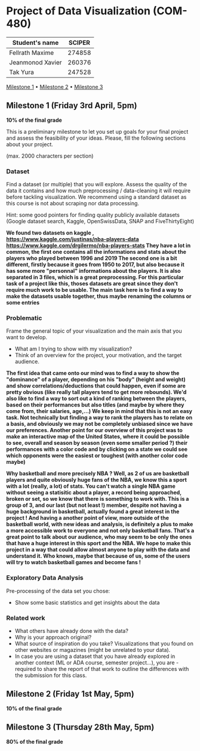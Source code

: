 # Project of Data Visualization (COM-480)

| Student's name | SCIPER |
| -------------- | ------ |
| Fellrath Maxime | 274858 |
| Jeanmonod Xavier | 260376 |
| Tak Yura | 247528 |

[Milestone 1](#milestone-1-friday-3rd-april-5pm) • [Milestone 2](#milestone-2-friday-1st-may-5pm) • [Milestone 3](#milestone-3-thursday-28th-may-5pm)

## Milestone 1 (Friday 3rd April, 5pm)

**10% of the final grade**

This is a preliminary milestone to let you set up goals for your final project and assess the feasibility of your ideas. Please, fill the following sections about your project.

(max. 2000 characters per section)

### Dataset ###

Find a dataset (or multiple) that you will explore. Assess the quality of the data it contains and how much preprocessing / data-cleaning it will require before tackling visualization. We recommend using a standard dataset as this course is not about scraping nor data processing.

Hint: some good pointers for finding quality publicly available datasets (Google dataset search, Kaggle, OpenSwissData, SNAP and FiveThirtyEight)

**We found two datasets on kaggle , 
https://www.kaggle.com/justinas/nba-players-data
https://www.kaggle.com/drgilermo/nba-players-stats
They have a lot in common, the first one contains all the informations and stats about the players who played between 1996 and 2019
The second one is a bit different, firstly because it goes from 1950 to 2017, but also because it has some more "personnal" informations about the players.
It is also separated in 3 files, which is a great preprocessing.
For this particular task of a project like this, thoses datasets are great since they don't require much work to be usable. The main task here is to find a way to make the datasets usable together, thus maybe renaming the columns or some entries**

### Problematic ###

Frame the general topic of your visualization and the main axis that you want to develop.

- What am I trying to show with my visualization?
- Think of an overview for the project, your motivation, and the target audience.

**The first idea that came onto our mind was to find a way to show the "dominance" of a player, depending on his "body" (height and weight) and show 
correlations/deductions that could happen, even if some are pretty obvious (like really tall players tend to get more rebounds).
We'd also like to find a way to sort out a kind of ranking between the players, based on their performances but also titles (and maybe by where they come from, their salaries, age,...)
We keep in mind that this is not an easy task. Not technically but finding a way to rank the players has to relate on a basis, and obviously we may not be completely unbiased since we have our preferences.
Another point for our overview of this project was to make an interactive map of the United States, where it could be possible to see, overall and season by season 
(even some smaller period ?) their performances with a color code and by clicking on a state we could see which opponents were the easiest or toughest (with another color code maybe)**

**Why basketball and more precisely NBA ? Well, as 2 of us are basketball players and quite obviously huge fans of the NBA, we know this a sport with a lot (really, a lot)
of stats. You can't watch a single NBA game without seeing a statisitic about a player, a record being approached, broken or set, so we know that there is something to work
with. 
This is a group of 3, and our last (but not least !) member, despite not having a huge background in basketball, actually found a great interest in the project ! And having a
another point of view, more outside of the basketball world, with new ideas and analysis, is definitely a plus to make a more accessible work to everyone and not only basketball fans.
That's a great point to talk about our audience, who may seem to be only the ones that have a huge interest in this sport and the NBA. We hope to make this project in a way
that could allow almost anyone to play with the data and understand it. Who knows, maybe that because of us, some of the users will try to watch basketball games and become fans !**

### Exploratory Data Analysis ###

Pre-processing of the data set you chose:

- Show some basic statistics and get insights about the data

### Related work ###

- What others have already done with the data?
- Why is your approach original?
- What source of inspiration do you take? Visualizations that you found on other websites or magazines (might be unrelated to your data).
- In case you are using a dataset that you have already explored in another context (ML or ADA course, semester project...), you are -  required to share the report of that work to outline the differences with the submission for this class.

## Milestone 2 (Friday 1st May, 5pm)

**10% of the final grade**




## Milestone 3 (Thursday 28th May, 5pm)

**80% of the final grade**


